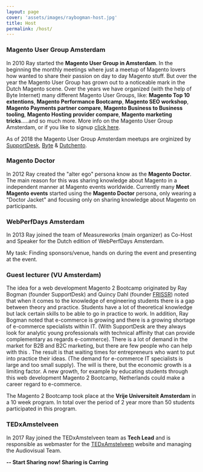 ```yaml
---
layout: page
cover: 'assets/images/raybogman-host.jpg'
title: Host
permalink: /host/
---
```


### Magento User Group Amsterdam
In 2010 Ray started the **Magento User Group in Amsterdam**. In the beginning the monthly meetings where just a meetup of Magento lovers how wanted to share their passion on day to day Magento stuff. But over the year the Magento User Group has grown out to a noticeable mark in the Dutch Magento scene. Over the years we have organized (with the help of Byte Internet) many different Magento User Groups, like: **Magento Top 10 extentions**, **Magento Performance Bootcamp**, **Magento SEO workshop**, **Magento Payments partner compare**, **Magento Business to Business tooling**, **Magento Hosting provider compare**, **Magento marketing tricks**.....and so much more. More info on the Magento User Group Amsterdam, or if you like to signup [click here](https://www.meetup.com/Magento-User-Group-Amsterdam).

As of 2018 the Magento User Group Amsterdam meetups are orginized by [SupportDesk](https://www.supportdesk.nu/), [Byte](https://www.byte.nl/) & [Dutchento](https://www.dutchento.org/).  

### Magento Doctor
In 2012 Ray created the "alter ego" persona know as the **Magento Doctor**. The main reason for this was sharing knowledge about Magento in a independent manner at Magento events worldwide. Currently many **Meet Magento events** started using the **Magento Doctor** persona, only wearing a "Doctor Jacket" and focusing only on sharing knowledge about Magento on participants.

### WebPerfDays Amsterdam
In 2013 Ray joined the team of Measureworks (main organizer) as Co-Host and Speaker for the Dutch edition of WebPerfDays Amsterdam.

My task: Finding sponsors/venue, hands on during the event and presenting at the event.

### Guest lecturer (VU Amsterdam)
The idea for a web development Magento 2 Bootcamp originated by Ray Bogman (founder SupportDesk) and Quincy Dahl (founder [FRISSR](http://frissr.com/)) noted that when it comes to the knowledge of engineering students there is a gap between theory and practice. Students have a lot of theoretical knowledge but lack certain skills to be able to go in practice to work. In addition, Ray Bogman noted that e-commerce is growing and there is a growing shortage of e-commerce specialists within IT. (With SupportDesk are they always look for analytic young professionals with technical affinity that can provide complementary as regards e-commerce). There is a lot of demand in the market for B2B and B2C marketing, but there are few people who can help with this . The result is that waiting times for entrepreneurs who want to put into practice their ideas. (The demand for e-commerce IT specialists is large and too small supply). The will is there, but the economic growth is a limiting factor. A new growth, for example by educating students through this web development Magento 2 Bootcamp, Netherlands could make a career regard to e-commerce.

The Magento 2 Bootcamp took place at the **Vrije Universiteit Amsterdam** in a 10 week program. In total over the period of 2 year more than 50 students participated in this program.

### TEDxAmstelveen
In 2017 Ray joined the TEDxAmstelveen team as **Tech Lead** and is responsible as webmaster for the [TEDxAmstelveen](https://tedxamstelveen.com/) website and managing the Audiovisual Team.  



**-- Start Sharing now! Sharing is Carring**
